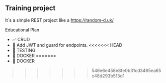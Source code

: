 ## Training project

It`s a simple REST project like a https://random-d.uk/

Educational Plan
 - :white_check_mark: CRUD
 - :construction: Add JWT and guard for endpoints. 
<<<<<<< HEAD
 - :black_square_button: TESTING
 - :black_square_button: DOCKER
=======
 - :black_square_button: DOCKER
>>>>>>> 546e6e458e8fe0b31cd3465ea65c48d293b515d1
